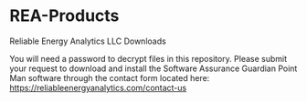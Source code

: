 # REA-Products
Reliable Energy Analytics LLC Downloads

You will need a password to decrypt files in this repository. Please submit your request to download and install the Software Assurance Guardian Point Man software through the contact form located here: 
https://reliableenergyanalytics.com/contact-us

